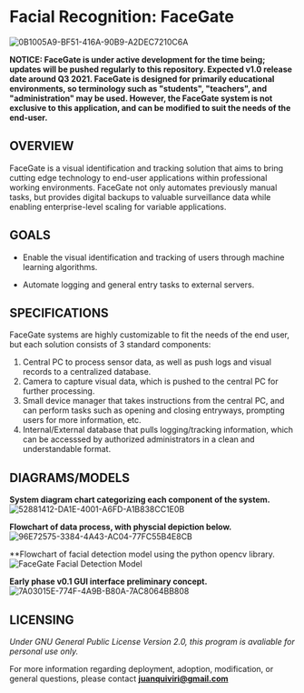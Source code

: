 # Facial Recognition: FaceGate

![0B1005A9-BF51-416A-90B9-A2DEC7210C6A](https://user-images.githubusercontent.com/30840579/114568113-7a11fc00-9c39-11eb-9987-6e6cc99de063.jpeg)

**NOTICE: FaceGate is under active development for the time being; updates will be pushed regularly to this repository. Expected v1.0 release date around Q3 2021. FaceGate is designed for primarily educational environments, so terminology such as "students", "teachers", and "administration" may be used. However, the FaceGate system is not exclusive to this application, and can be modified to suit the needs of the end-user.**

## OVERVIEW

FaceGate is a visual identification and tracking solution that aims to bring cutting edge technology to end-user applications within professional working environments. FaceGate not only automates previously manual tasks, but provides digital backups to valuable surveillance data while enabling enterprise-level scaling for variable applications. 

## GOALS

* Enable the visual identification and tracking of users through machine learning algorithms.

* Automate logging and general entry tasks to external servers.

## SPECIFICATIONS

FaceGate systems are highly customizable to fit the needs of the end user, but each solution consists of 3 standard components:

1. Central PC to process sensor data, as well as push logs and visual records to a centralized database.
2. Camera to capture visual data, which is pushed to the central PC for further processing.
3. Small device manager that takes instructions from the central PC, and can perform tasks such as opening and closing entryways, prompting users for more information, etc.
4. Internal/External database that pulls logging/tracking information, which can be accesssed by authorized administrators in a clean and understandable format.

## DIAGRAMS/MODELS

**System diagram chart categorizing each component of the system.**
![52881412-DA1E-4001-A6FD-A1B838CC1E0B](https://user-images.githubusercontent.com/30840579/115437136-6e8e7a00-a1d1-11eb-8fbe-ea0152f9e225.jpeg)

**Flowchart of data process, with physcial depiction below.**
![96E72575-3384-4A43-AC04-77FC55B4E8CB](https://user-images.githubusercontent.com/30840579/115578026-85dd6e00-a28a-11eb-899e-e765c2283354.png)

**Flowchart of facial detection model using the python opencv library.
![FaceGate Facial Detection Model](https://user-images.githubusercontent.com/30840579/116250318-3b00a200-a733-11eb-9665-5b5e3ce929da.png)

**Early phase v0.1 GUI interface preliminary concept.**
![7A03015E-774F-4A9B-B80A-7AC8064BB808](https://user-images.githubusercontent.com/30840579/115437175-79e1a580-a1d1-11eb-9fe4-fc8cd8faf0ef.jpeg)


## LICENSING

*Under GNU General Public License Version 2.0, this program is avaliable for personal use only.*

For more information regarding deployment, adoption, modification, or general questions, please contact **juanquiviri@gmail.com**
